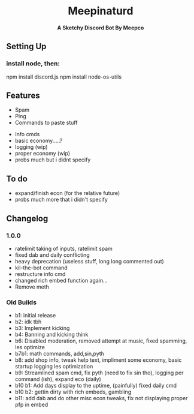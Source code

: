 <h1 align="center">Meepinaturd</h1>
<p align="center">
 <strong>A Sketchy Discord Bot By Meepco </strong></div>
</p>

## Setting Up
### install node, then: 
npm install discord.js
npm install node-os-utils



## Features

- Spam
- Ping
- Commands to paste stuff
<!-- - Moderation (kick so far) -->
- Info cmds
- basic economy.....?
- logging (wip)
- proper economy (wip)
- probs much but i didnt specify

 
## To do

- expand/finish econ (for the relative future)
- probs much more that i didn't specify


## Changelog

### 1.0.0
 - ratelimit taking of inputs, ratelimit spam
 - fixed dab and daily conflicting
 - heavy deprecation (useless stuff, long long commented out)
 - kil-the-bot command
 - restructure info cmd
 - changed rich embed function again...
 - Remove meth 




### Old Builds
- b1: initial release
- b2: idk tbh
- b3: Implement kicking
- b4: Banning and kicking  think
- b6: Disabled moderation, removed attempt at music, fixed spamming, les optimize
- b7b1: math commands, add,sin,pyth
- b8: add shop info, tweak help text, impliment some economy, basic startup logging les optimization 
- b9: Streamlined spam cmd, fix pyth (need to fix sin tho), logging per command (ish), expand eco (daily)
- b10 b1: Add days display to the uptime, (painfully) fixed daily cmd
- b10 b2: gettin dirty with rich embeds, gambling
- b11: add dab and do other misc econ tweaks, fix not displaying proper pfp in embed
